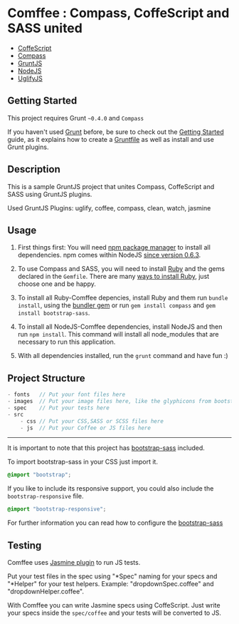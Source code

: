 # Comffee : Compass, CoffeScript and SASS united

- [CoffeScript](https://github.com/jashkenas/coffee-script)
- [Compass](https://github.com/chriseppstein/compass)
- [GruntJS](http://gruntjs.com/)
- [NodeJS](http://nodejs.org/)
- [UglifyJS](https://github.com/mishoo/UglifyJS)

## Getting Started

This project requires Grunt `~0.4.0` and `Compass`

If you haven't used [Grunt](http://gruntjs.com/) before, be sure to check out the [Getting Started](http://gruntjs.com/getting-started) guide, as it explains how to create a [Gruntfile](http://gruntjs.com/sample-gruntfile) as well as install and use Grunt plugins.

## Description

This is a sample GruntJS project that unites Compass, CoffeScript and SASS using GruntJS plugins.

Used GruntJS Plugins: uglify, coffee, compass, clean, watch, jasmine

## Usage

1. First things first: You will need [npm package manager](https://npmjs.org/) to install all dependencies. npm comes within NodeJS [since version 0.6.3](http://blog.nodejs.org/2011/11/25/node-v0-6-3/).

1. To use Compass and SASS, you will need to install [Ruby](http://www.ruby-lang.org/) and the gems declared in the `Gemfile`. There are many [ways to install Ruby](http://www.ruby-lang.org/en/downloads/), just choose one and be happy.

1. To install all Ruby-Comffee depencies, install Ruby and them run `bundle install`, using the [bundler gem](http://gembundler.com/) or run `gem install compass` and `gem install bootstrap-sass`.

1. To install all NodeJS-Comffee dependencies, install NodeJS and then run `npm install`. This command will install all node_modules that are necessary to run this application.

1. With all dependencies installed, run the `grunt` command and have fun :)

## Project Structure

```js
- fonts   // Put your font files here
- images  // Put your image files here, like the glyphicons from bootstrap
- spec    // Put your tests here
- src 
	- css // Put your CSS,SASS or SCSS files here
	- js  // Put your Coffee or JS files here
```

-------------------------------------

It is important to note that this project has [bootstrap-sass](https://github.com/thomas-mcdonald/bootstrap-sass) included.

To import bootstrap-sass in your CSS just import it.

```css
@import "bootstrap";
```

If you like to include its responsive support, you could also include the `bootstrap-responsive` file.

```css
@import "bootstrap-responsive";
```

For further information you can read how to configure the [bootstrap-sass](https://github.com/thomas-mcdonald/bootstrap-sass/#css)

## Testing

Comffee uses [Jasmine plugin](https://github.com/gruntjs/grunt-contrib-jasmine) to run JS tests. 

Put your test files in the spec using "\*Spec" naming for your specs and "\*Helper" for your test helpers. Example: "dropdownSpec.coffee" and "dropdownHelper.coffee".

With Comffee you can write Jasmine specs using CoffeScript. Just write your specs inside the `spec/coffee` and your tests will be converted to JS.